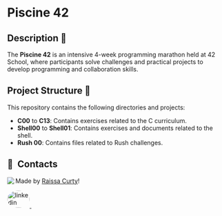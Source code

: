 # Piscine 42

## Description 🌊

The **Piscine 42** is an intensive 4-week programming marathon held at 42 School, where participants solve challenges and practical projects to develop programming and collaboration skills.

## Project Structure 📁

This repository contains the following directories and projects:

- **C00** to **C13**: Contains exercises related to the C curriculum.
- **Shell00** to **Shell01**: Contains exercises and documents related to the shell.
- **Rush 00**: Contains files related to Rush challenges.

## 💬 &nbsp;Contacts
<img align="left" src="https://avatars.githubusercontent.com/curtyraissa?size=100">

Made by [Raissa Curty](https://github.com/curtyraissa)!

<a href="https://www.linkedin.com/in/raissa-curty/" target="_blank">
    <img style="border-radius:50%;" src="https://raw.githubusercontent.com/maurodesouza/profile-readme-generator/master/src/assets/icons/social/linkedin/default.svg" width="52" height="40" alt="linkedin logo"  />
</a>&nbsp;
